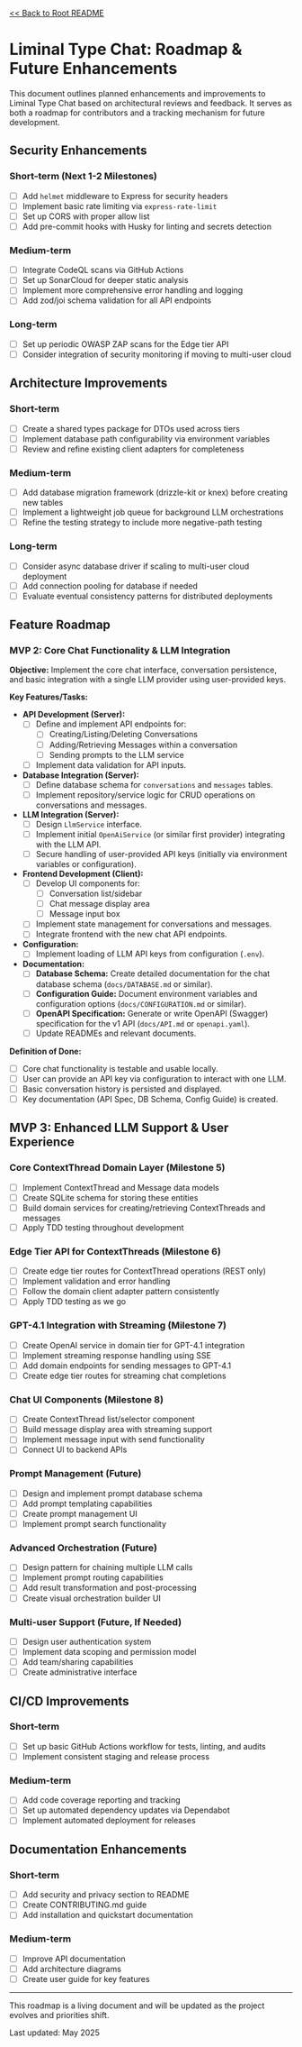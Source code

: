 [<< Back to Root README](../README.md)

# Liminal Type Chat: Roadmap & Future Enhancements

This document outlines planned enhancements and improvements to Liminal Type Chat based on architectural reviews and feedback. It serves as both a roadmap for contributors and a tracking mechanism for future development.

## Security Enhancements

### Short-term (Next 1-2 Milestones)
- [ ] Add `helmet` middleware to Express for security headers
- [ ] Implement basic rate limiting via `express-rate-limit`
- [ ] Set up CORS with proper allow list
- [ ] Add pre-commit hooks with Husky for linting and secrets detection

### Medium-term
- [ ] Integrate CodeQL scans via GitHub Actions
- [ ] Set up SonarCloud for deeper static analysis
- [ ] Implement more comprehensive error handling and logging
- [ ] Add zod/joi schema validation for all API endpoints

### Long-term
- [ ] Set up periodic OWASP ZAP scans for the Edge tier API
- [ ] Consider integration of security monitoring if moving to multi-user cloud

## Architecture Improvements

### Short-term
- [ ] Create a shared types package for DTOs used across tiers
- [ ] Implement database path configurability via environment variables
- [ ] Review and refine existing client adapters for completeness

### Medium-term
- [ ] Add database migration framework (drizzle-kit or knex) before creating new tables
- [ ] Implement a lightweight job queue for background LLM orchestrations
- [ ] Refine the testing strategy to include more negative-path testing

### Long-term
- [ ] Consider async database driver if scaling to multi-user cloud deployment
- [ ] Add connection pooling for database if needed
- [ ] Evaluate eventual consistency patterns for distributed deployments

## Feature Roadmap

### MVP 2: Core Chat Functionality & LLM Integration

**Objective:** Implement the core chat interface, conversation persistence, and basic integration with a single LLM provider using user-provided keys.

**Key Features/Tasks:**

-   **API Development (Server):**
    -   [ ] Define and implement API endpoints for:
        -   [ ] Creating/Listing/Deleting Conversations
        -   [ ] Adding/Retrieving Messages within a conversation
        -   [ ] Sending prompts to the LLM service
    -   [ ] Implement data validation for API inputs.
-   **Database Integration (Server):**
    -   [ ] Define database schema for `conversations` and `messages` tables.
    -   [ ] Implement repository/service logic for CRUD operations on conversations and messages.
-   **LLM Integration (Server):**
    -   [ ] Design `LlmService` interface.
    -   [ ] Implement initial `OpenAiService` (or similar first provider) integrating with the LLM API.
    -   [ ] Secure handling of user-provided API keys (initially via environment variables or configuration).
-   **Frontend Development (Client):**
    -   [ ] Develop UI components for:
        -   [ ] Conversation list/sidebar
        -   [ ] Chat message display area
        -   [ ] Message input box
    -   [ ] Implement state management for conversations and messages.
    -   [ ] Integrate frontend with the new chat API endpoints.
-   **Configuration:**
    -   [ ] Implement loading of LLM API keys from configuration (`.env`).
-   **Documentation:**
    -   [ ] **Database Schema:** Create detailed documentation for the chat database schema (`docs/DATABASE.md` or similar).
    -   [ ] **Configuration Guide:** Document environment variables and configuration options (`docs/CONFIGURATION.md` or similar).
    -   [ ] **OpenAPI Specification:** Generate or write OpenAPI (Swagger) specification for the v1 API (`docs/API.md` or `openapi.yaml`).
    -   [ ] Update READMEs and relevant documents.

**Definition of Done:**

-   [ ] Core chat functionality is testable and usable locally.
-   [ ] User can provide an API key via configuration to interact with one LLM.
-   [ ] Basic conversation history is persisted and displayed.
-   [ ] Key documentation (API Spec, DB Schema, Config Guide) is created.

## MVP 3: Enhanced LLM Support & User Experience
### Core ContextThread Domain Layer (Milestone 5)
- [ ] Implement ContextThread and Message data models
- [ ] Create SQLite schema for storing these entities
- [ ] Build domain services for creating/retrieving ContextThreads and messages
- [ ] Apply TDD testing throughout development

### Edge Tier API for ContextThreads (Milestone 6)
- [ ] Create edge tier routes for ContextThread operations (REST only)
- [ ] Implement validation and error handling
- [ ] Follow the domain client adapter pattern consistently
- [ ] Apply TDD testing as we go

### GPT-4.1 Integration with Streaming (Milestone 7)
- [ ] Create OpenAI service in domain tier for GPT-4.1 integration
- [ ] Implement streaming response handling using SSE
- [ ] Add domain endpoints for sending messages to GPT-4.1
- [ ] Create edge tier routes for streaming chat completions

### Chat UI Components (Milestone 8)
- [ ] Create ContextThread list/selector component
- [ ] Build message display area with streaming support
- [ ] Implement message input with send functionality
- [ ] Connect UI to backend APIs

### Prompt Management (Future)
- [ ] Design and implement prompt database schema
- [ ] Add prompt templating capabilities
- [ ] Create prompt management UI
- [ ] Implement prompt search functionality

### Advanced Orchestration (Future)
- [ ] Design pattern for chaining multiple LLM calls
- [ ] Implement prompt routing capabilities
- [ ] Add result transformation and post-processing
- [ ] Create visual orchestration builder UI

### Multi-user Support (Future, If Needed)
- [ ] Design user authentication system
- [ ] Implement data scoping and permission model
- [ ] Add team/sharing capabilities
- [ ] Create administrative interface

## CI/CD Improvements

### Short-term
- [ ] Set up basic GitHub Actions workflow for tests, linting, and audits
- [ ] Implement consistent staging and release process

### Medium-term
- [ ] Add code coverage reporting and tracking
- [ ] Set up automated dependency updates via Dependabot
- [ ] Implement automated deployment for releases

## Documentation Enhancements

### Short-term
- [ ] Add security and privacy section to README
- [ ] Create CONTRIBUTING.md guide
- [ ] Add installation and quickstart documentation

### Medium-term
- [ ] Improve API documentation
- [ ] Add architecture diagrams
- [ ] Create user guide for key features

---

This roadmap is a living document and will be updated as the project evolves and priorities shift.

Last updated: May 2025

